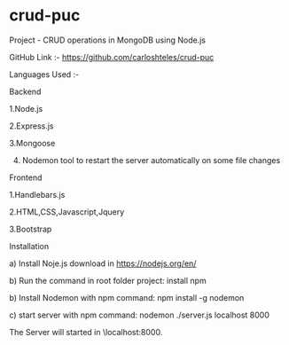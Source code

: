 # crud-puc

Project - CRUD operations in MongoDB using Node.js

GitHub Link :- https://github.com/carloshteles/crud-puc

Languages Used :-

Backend

1.Node.js

2.Express.js

3.Mongoose

4. Nodemon tool to restart the server automatically on some file changes

Frontend

1.Handlebars.js

2.HTML,CSS,Javascript,Jquery

3.Bootstrap

Installation

a) Install Noje.js download in https://nodejs.org/en/

b) Run the command in root folder project: install npm

b) Install Nodemon with npm command: npm install -g nodemon

c) start server with npm command: nodemon ./server.js localhost 8000

The Server will started in \\localhost:8000.
